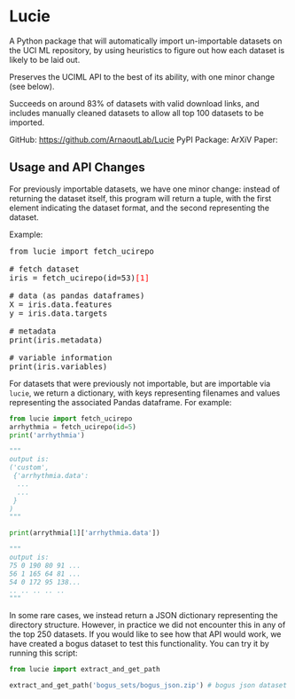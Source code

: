 # Lucie

A Python package that will automatically import un-importable datasets on the UCI ML repository, by using heuristics to figure out how each dataset is likely to be laid out. 

Preserves the UCIML API to the best of its ability, with one minor change (see below). 

Succeeds on around 83% of datasets with valid download links, and includes manually cleaned datasets to allow all top 100 datasets to be imported. 

GitHub: https://github.com/ArnaoutLab/Lucie
PyPI Package:
ArXiV Paper: 

## Usage and API Changes

For previously importable datasets, we have one minor change: instead of returning the dataset itself, this program will return a tuple, with the first element indicating the dataset format, and the second representing the dataset. 

Example:
<pre lang="python">
from lucie import fetch_ucirepo 
  
# fetch dataset 
iris = fetch_ucirepo(id=53)<span style="color:red;">[1]</span>
  
# data (as pandas dataframes) 
X = iris.data.features 
y = iris.data.targets 
  
# metadata 
print(iris.metadata) 
  
# variable information 
print(iris.variables) 
</pre>

For datasets that were previously not importable, but are importable via `lucie`, we return a dictionary, with keys representing filenames and values representing the associated Pandas dataframe. For example:

```python
from lucie import fetch_ucirepo
arrhythmia = fetch_ucirepo(id=5)
print('arrhythmia')

"""
output is:
('custom',
 {'arrhythmia.data':                                                                                                                                                                                                                                                                                                                                                                                                                                                                                                                                                                                                                                                                                                                                                                                                                                                                                                                                                                                                                      0 75 0 190 80 91 193 371 174 121.....
  ...
  ...
 }
)
"""

print(arrythmia[1]['arrhythmia.data'])

"""
output is:
75 0 190 80 91 ...
56 1 165 64 81 ...
54 0 172 95 138...
.. .. .. .. ..
"""
```

In some rare cases, we instead return a JSON dictionary representing the directory structure. However, in practice we did not encounter this in any of the top 250 datasets. If you would like to see how that API would work, we have created a bogus dataset to test this functionality. You can try it by running this script: 

```python
from lucie import extract_and_get_path

extract_and_get_path('bogus_sets/bogus_json.zip') # bogus json dataset
```